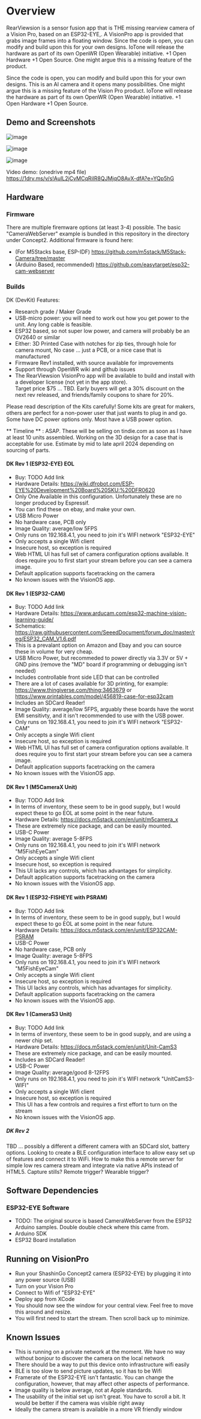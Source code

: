 # Overview

RearViewsion is a sensor fusion app that is THE missing rearview camera of a Vision Pro, based on an ESP32-EYE,.  A VisionPro app is provided that grabs image frames into a floating window.  Since the code is open, you can modify and build upon this for your own designs.  IoTone will release the hardware as part of its own OpenWR (Open Wearable) initiative.  +1 Open Hardware +1 Open Source.  One might argue this is a missing feature of the product.

Since the code is open, you can modify and build upon this for your own designs.  This is an AI camera and it opens many possibilities.  One might argue this is a missing feature of the Vision Pro product.  IoTone will release the hardware as part of its own OpenWR (Open Wearable) initiative.  +1 Open Hardware +1 Open Source.  

## Demo and Screenshots

![image](https://github.com/IoTone/ShashinGo/assets/64202/8e445356-69a2-4f0a-a1f5-99642222fb40)


![image](https://github.com/IoTone/ShashinGo/assets/64202/d64021eb-922c-473a-b9ee-e269f738b4b9)


![image](https://github.com/IoTone/ShashinGo/assets/64202/9448e5ce-ba10-41fb-b1be-e2000d67c881)

Video demo: (onedrive mp4 file) https://1drv.ms/v/s!AuIL2jCvMCqRiIR8QJMjqO8AvX-dfA?e=YQp5hG


## Hardware

### Firmware

There are multiple firemware options (at least 3-4) possible.  The basic "CameraWebServer" example is bundled in this repository in the directory under Concept2.  Additional firmware is found here:

- (For M5Stacks base, ESP-IDF) https://github.com/m5stack/M5Stack-Camera/tree/master
- (Arduino Based, recommended) https://github.com/easytarget/esp32-cam-webserver

### Builds

DK (DevKit) Features:

- Research grade / Maker Grade
- USB-micro power: you will need to work out how you get power to the unit.  Any long cable is feasible.
- ESP32 based, so not super low power, and camera will probably be an OV2640 or similar
- Either: 3D Printed Case with notches for zip ties, through hole for camera mount, No case ... just a PCB, or a nice case that is manufactured
- Firmware Rev1 installed, with source available for improvements
- Support through OpenWR wiki and github issues
- The RearViewsion VisionPro app will be available to build and install with a developer license (not yet in the app store).  
Target price $75 ... TBD.  Early buyers will get a 30% discount on the next rev released, and friends/family coupons to share for 20%.

Please read description of the Kits carefully!  Some kits are great for makers, others are perfect for a non-power user that just wants to plug in and go. Some have DC power options only.  Most have a USB power option.

** Timeline ** : ASAP.   These will be selling on tindie.com as soon as I have at least 10 units assembled.  Working on the 3D design for a case that is acceptable for use.  Estimate by mid to late april 2024 depending on sourcing of parts.

#### DK Rev 1 (ESP32-EYE) EOL

- Buy: TODO Add link
- Hardware Details: https://wiki.dfrobot.com/ESP-EYE%20Development%20Board%20SKU:%20DFR0620
- Only One Available in this configuration.  Unfortunately these are no longer produced by Espressif.
- You can find these on ebay, and make your own.
- USB Micro Power
- No hardware case, PCB only
- Image Quality: average/low 5FPS
- Only runs on 192.168.4.1, you need to join it's WIFI network "ESP32-EYE"
- Only accepts a single Wifi client
- Insecure host, so exception is required
- Web HTML UI has full set of camera configuration options available.  It does require you to first start your stream before you can see a camera image.
- Default application supports facetracking on the camera
- No known issues with the VisionOS app. 

#### DK Rev 1 (ESP32-CAM)

- Buy: TODO Add link
- Hardware Details: https://www.arducam.com/esp32-machine-vision-learning-guide/
- Schematics: https://raw.githubusercontent.com/SeeedDocument/forum_doc/master/reg/ESP32_CAM_V1.6.pdf
- This is a prevalant option on Amazon and Ebay and you can source these in volume for very cheap.
- USB Micro Power, but recommeded to power directly via 3.3V or 5V + GND pins (remove the "MD" board if programming or debugging isn't needed)
- Includes controllable front side LED that can be controlled
- There are a lot of cases available for 3D printing, for example: https://www.thingiverse.com/thing:3463679 or https://www.printables.com/model/456819-case-for-esp32cam
- Includes an SDCard Reader!
- Image Quality: average/low 5FPS, arguably these boards have the worst EMI sensitivty, and it isn't recommended to use with the USB power.
- Only runs on 192.168.4.1, you need to join it's WIFI network "ESP32-CAM"
- Only accepts a single Wifi client
- Insecure host, so exception is required
- Web HTML UI has full set of camera configuration options available.  It does require you to first start your stream before you can see a camera image.
- Default application supports facetracking on the camera
- No known issues with the VisionOS app. 

#### DK Rev 1 (M5CameraX Unit)

- Buy: TODO Add link
- In terms of inventory, these seem to be in good supply, but I would expect these to go EOL at some point in the near future.
- Hardware Details: https://docs.m5stack.com/en/unit/m5camera_x
- These are extremely nice package, and can be easily mounted.
- USB-C Power
- Image Quality: average 5-8FPS
- Only runs on 192.168.4.1, you need to join it's WIFI network "M5FishEyeCam"
- Only accepts a single Wifi client
- Insecure host, so exception is required
- This UI lacks any controls, which has advantages for simplicity.
- Default application supports facetracking on the camera
- No known issues with the VisionOS app. 

#### DK Rev 1 (ESP32-FISHEYE with PSRAM)

- Buy: TODO Add link
- In terms of inventory, these seem to be in good supply, but I would expect these to go EOL at some point in the near future.
- Hardware Details: https://docs.m5stack.com/en/unit/ESP32CAM-PSRAM
- USB-C Power
- No hardware case, PCB only
- Image Quality: average 5-8FPS
- Only runs on 192.168.4.1, you need to join it's WIFI network "M5FishEyeCam"
- Only accepts a single Wifi client
- Insecure host, so exception is required
- This UI lacks any controls, which has advantages for simplicity.
- Default application supports facetracking on the camera
- No known issues with the VisionOS app. 

#### DK Rev 1 (CameraS3 Unit)

- Buy: TODO Add link
- In terms of inventory, these seem to be in good supply, and are using a newer chip set.
- Hardware Details: https://docs.m5stack.com/en/unit/Unit-CamS3
- These are extremely nice package, and can be easily mounted.
- Includes an SDCard Reader!
- USB-C Power
- Image Quality: average/good 8-12FPS
- Only runs on 192.168.4.1, you need to join it's WIFI network "UnitCamS3-WIFI"
- Only accepts a single Wifi client
- Insecure host, so exception is required
- This UI has a few controls and requires a first effort to turn on the stream 
- No known issues with the VisionOS app. 

##### DK Rev 2

TBD ... possibly a different a different camera with an SDCard slot, battery options.  Looking to create a BLE configuration interface to allow easy set up of features and connect it to WiFi.  How to make this a remote server for simple low res camera stream and integrate via native APIs instead of HTML5.  Capture stills?  Remote trigger?  Wearable trigger?

## Software Dependencies

### ESP32-EYE Software

- TODO: The original source is based CameraWebServer from the ESP32 Arduino samples.  Double double check where this came from.
- Arduino SDK
- ESP32 Board installation

## Running on VisionPro

- Run your ShashinGo Concept2 camera (ESP32-EYE) by plugging it into any power source (USB)
- Turn on your Vision Pro
- Connect to Wifi of "ESP32-EYE"
- Deploy app from XCode
- You should now see the window for your central view.  Feel free to move this around and resize.
- You will first need to start the stream.  Then scroll back up to minimize.

## 
## Known Issues

- This is running on a private network at the moment.  We have no way without bonjour to discover the camera on the local network
- There should be a way to put this device onto infrastructure wifi easily
- BLE is too slow to send picture updates, so it has to be Wifi
- Framerate of the ESP32-EYE isn't fantastic.  You can change the configuration, however, that may affect other aspects of performance.
- Image quality is below average, not at Apple standards.
- The usability of the initial set up isn't great.  You have to scroll a bit.  It would be better if the camera was visible right away
- Ideally the camera stream is available in a more VR friendly window
